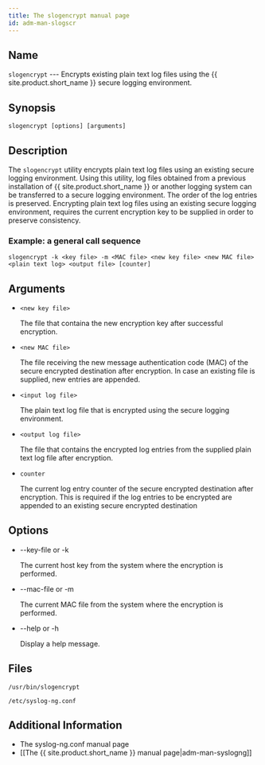 ```yaml
---
title: The slogencrypt manual page
id: adm-man-slogscr
---
```


## Name

`slogencrypt` --- Encrypts existing plain text log files using the {{ site.product.short_name }} secure logging environment.

## Synopsis

```
slogencrypt [options] [arguments]
```

## Description

The `slogencrypt` utility encrypts plain text log files using an existing secure logging environment. Using this utility, log files obtained from a previous installation of {{ site.product.short_name }} or another logging system can be transferred to a secure logging environment. The order of the log entries is preserved. Encrypting plain text log files using an existing secure logging environment, requires the current encryption key to be supplied in order to preserve consistency.

### Example: a general call sequence

```
slogencrypt -k <key file> -m <MAC file> <new key file> <new MAC file> <plain text log> <output file> [counter]
```

## Arguments

* `<new key file>`

    The file that containa the new encryption key after successful encryption.

* `<new MAC file>`

    The file receiving the new message authentication code (MAC) of the secure encrypted destination after encryption. In case an existing file is supplied, new entries are appended.

* `<input log file>`

    The plain text log file that is encrypted using the secure logging environment.

* `<output log file>`

    The file that contains the encrypted log entries from the supplied plain text log file after encryption.

* `counter`

    The current log entry counter of the secure encrypted destination after encryption. This is required if the log entries to be encrypted are appended to an existing secure encrypted destination

## Options

* --key-file or -k

    The current host key from the system where the encryption is performed.

* --mac-file or -m

    The current MAC file from the system where the encryption is performed.

* --help or -h

    Display a help message.

## Files

`/usr/bin/slogencrypt`

`/etc/syslog-ng.conf`

## Additional Information

* The syslog-ng.conf manual page
* [[The {{ site.product.short_name }} manual page|adm-man-syslogng]]

